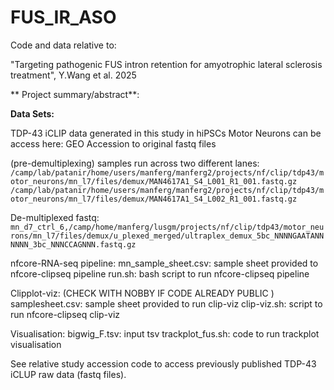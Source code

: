 # FUS_IR_ASO

Code and data relative to: 

"Targeting pathogenic FUS intron retention for amyotrophic lateral sclerosis treatment", Y.Wang et al. 2025    


** Project summary/abstract**:     



**Data Sets:**




TDP-43 iCLIP data generated in this study in hiPSCs Motor Neurons can be access here: GEO Accession to original fastq files 

(pre-demultiplexing) samples run across two different lanes:
`/camp/lab/patanir/home/users/manferg/manferg2/projects/nf/clip/tdp43/motor_neurons/mn_l7/files/demux/MAN4617A1_S4_L001_R1_001.fastq.gz`
`/camp/lab/patanir/home/users/manferg/manferg2/projects/nf/clip/tdp43/motor_neurons/mn_l7/files/demux/MAN4617A1_S4_L002_R1_001.fastq.gz`

De-multiplexed fastq: 
`mn_d7_ctrl_6,/camp/home/manferg/lusgm/projects/nf/clip/tdp43/motor_neurons/mn_l7/files/demux/u_plexed_merged/ultraplex_demux_5bc_NNNNGAATANNNNNN_3bc_NNNCCAGNNN.fastq.gz`

nfcore-RNA-seq pipeline: mn_sample_sheet.csv: sample sheet provided to nfcore-clipseq pipeline run.sh: bash script to run nfcore-clipseq pipeline

Clipplot-viz: (CHECK WITH NOBBY IF CODE ALREADY PUBLIC )
samplesheet.csv: sample sheet provided to run clip-viz
clip-viz.sh: script to run nfcore-clipseq clip-viz

Visualisation:
bigwig_F.tsv: input tsv
trackplot_fus.sh: code to run trackplot visualisation

See relative study accession code to access previously published TDP-43 iCLUP raw data (fastq files).
